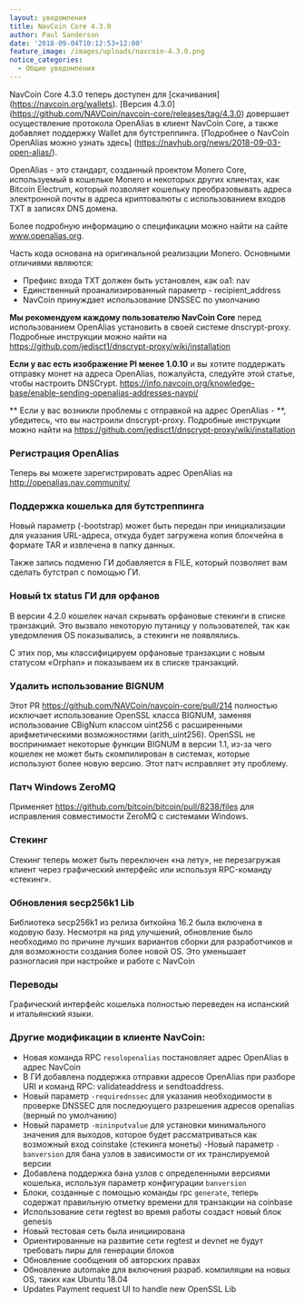 ```yaml
---
layout: уведомления
title: NavCoin Core 4.3.0
author: Paul Sanderson
date: '2018-09-04T10:12:53+12:00'
feature_image: /images/uploads/navcoin-4.3.0.png
notice_categories:
  - Общие уведомления
---
```

NavCoin Core 4.3.0 теперь доступен для [скачивания] (https://navcoin.org/wallets). [Версия 4.3.0] (https://github.com/NAVCoin/navcoin-core/releases/tag/4.3.0) довершает осуществление протокола OpenAlias в клиент NavCoin Core, а также добавляет поддержку Wallet для бутстреппинга. [Подробнее о NavCoin OpenAlias можно узнать здесь] (https://navhub.org/news/2018-09-03-open-alias/).
<!--more-->

OpenAlias - это стандарт, созданный проектом Monero Core, используемый в кошельке Monero и некоторых других клиентах, как Bitcoin Electrum, который позволяет кошельку преобразовывать адреса электронной почты в адреса криптовалюты с использованием входов TXT в записях DNS домена.

Более подробную информацию о спецификации можно найти на сайте www.openalias.org.

Часть кода основана на оригинальной реализации Monero. Основными отличиями являются:

* Префикс входа TXT должен быть установлен, как oa1: nav
* Единственный проанализированный параметр - recipient_address
* NavCoin принуждает использование DNSSEC  по умолчанию

**Мы рекомендуем каждому пользователю NavCoin Core** перед использованием OpenAlias установить в своей системе dnscrypt-proxy. Подробные инструкции можно найти на <https://github.com/jedisct1/dnscrypt-proxy/wiki/installation>

**Если у вас есть изображение PI менее 1.0.10** и вы хотите поддержать отправку монет на адреса OpenAlias, пожалуйста, следуйте этой статье, чтобы настроить DNSCrypt.
<https://info.navcoin.org/knowledge-base/enable-sending-openalias-addresses-navpi/>

** Если у вас возникли проблемы с отправкой на адрес OpenAlias - **, убедитесь, что вы настроили dnscrypt-proxy. Подробные инструкции можно найти на <https://github.com/jedisct1/dnscrypt-proxy/wiki/installation>

### Регистрация OpenAlias

Теперь вы можете зарегистрировать адрес OpenAlias на <http://openalias.nav.community/>

### Поддержка кошелька для бутстреппинга

Новый параметр (-bootstrap) может быть передан при инициализации для указания URL-адреса, откуда будет загружена копия блокчейна в формате TAR и извлечена в папку данных.

Также запись подменю ГИ добавляется в FILE, который позволяет вам сделать бутстрап с помощью ГИ.

### Новый tx status ГИ для орфанов

В версии 4.2.0 кошелек начал скрывать орфановые стекинги в списке транзакций. Это вызвало некоторую путаницу у пользователей, так как уведомления OS показывались, а стекинги не появлялись.

С этих пор, мы классифицируем орфановые транзакции с новым статусом «Orphan» и показываем их в списке транзакций.

### Удалить использование BIGNUM

Этот PR https://github.com/NAVCoin/navcoin-core/pull/214 полностью исключает использование OpenSSL класса BIGNUM, заменяя использование CBigNum классом uint256 с расширенными арифметическими возможностями (arith_uint256). OpenSSL не воспринимает некоторые функции BIGNUM в версии 1.1, из-за чего кошелек не может быть скомпилирован в системах, которые используют более новую версию. Этот патч исправляет эту проблему.

### Патч Windows ZeroMQ

Применяет <https://github.com/bitcoin/bitcoin/pull/8238/files> для исправления совместимости ZeroMQ с системами Windows.

### Стекинг

Стекинг теперь может быть переключен «на лету», не перезагружая клиент через графический интерфейс или используя RPC-команду «стекинг».

### Обновления secp256k1 Lib

Библиотека secp256k1 из релиза биткойна 16.2 была включена в кодовую базу. Несмотря на ряд улучшений, обновление было необходимо по причине лучших вариантов сборки для разработчиков и для возможности создания более новой OS. Это уменьшает разногласия при настройке и работе с NavCoin

### Переводы

Графический интерфейс кошелька полностью переведен на испанский и итальянский языки.

### Другие модификации в клиенте NavCoin:

* Новая команда RPC `resolopenalias` постановляет адрес OpenAlias в адрес NavCoin
* В ГИ добавлена поддержка отправки адресов OpenAlias при разборе URI и команд RPC: validateaddress и sendtoaddress.
* Новый параметр `-requirednssec` для указания необходимости в проверке DNSSEC для последюущего разрешения адресов openalias (верный по умолчанию)
* Новый параметр `-mininputvalue` для установки минимального значения для выходов, которое будет рассматриваться как возможный вход coinstake (стекинга монеты)
  -Новый параметр `-banversion` для бана узлов в зависимости от их транслируемой версии
* Добавлена поддержка бана узлов с определенными версиями кошелька, используя параметр конфигурации `banversion`
* Блоки, созданные с помощью команды rpc `generate`, теперь содержат правильную отметку времени для транзакции на coinbase
* Использование сети regtest во время работы создаст новый блок genesis
* Новый тестовая сеть была инициирована
* Ориентированные на развитие сети regtest и devnet не будут требовать пиры для генерации блоков
* Обновление сообщения об авторских правах
* Обновление automake для включения разраб. компиляции на новых OS, таких как Ubuntu 18.04
* Updates Payment request UI to handle new OpenSSL Lib
